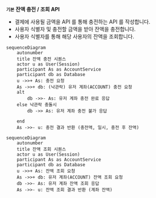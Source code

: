 **`기본`**  **잔액 충전 / 조회 API**

- 결제에 사용될 금액을 API 를 통해 충전하는 API 를 작성합니다.
- 사용자 식별자 및 충전할 금액을 받아 잔액을 충전합니다.
- 사용자 식별자를 통해 해당 사용자의 잔액을 조회합니다.
```mermaid
sequenceDiagram
    autonumber
    title 잔액 충전 시퀀스
    actor u as User(Session)
    participant As as AccountService
    participant db as Database
    u ->>+ As: 충전 요청
    As ->>+ db: (낙관락) 유저 계좌(ACCOUNT) 충전 요청
    alt
        db ->>- As: 유저 계좌 충전 완료 응답
    else 낙관락 충돌시
        db ->> As: 유저 계좌 충전 불가 응답

    end
    As ->>- u: 충전 결과 반환 (충전액, 일시, 충전 후 잔액)

```

```mermaid
sequenceDiagram
    autonumber
    title 잔액 조회 시퀀스
    actor u as User(Session)
    participant As as AccountService
    participant db as Database
    u ->>+ As: 잔액 조회 요청
    As ->>+ db: 유저 계좌(ACCOUNT) 잔액 조회 요청
    db ->>- As: 유저 계좌 잔액 조회 응답
    As ->>- u: 잔액 조회 결과 반환 (계좌 잔액)

```